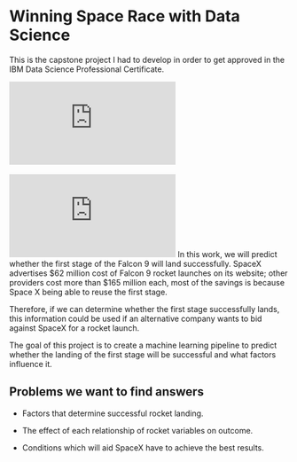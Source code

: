 # Winning Space Race with Data Science

This is the capstone project I had to develop in order to get approved in the IBM Data Science Professional Certificate.

!['IBM_Data_Science'_Professional_Certification.pdf](https://github.com/tina-ds/Applied-Data-Science-Capstone/blob/60623c49d52858ca33b40f23b895d457d2db479d/'IBM_Data_Science'_Professional_Certification.pdf)

![Data_Science_Professional_Certificate_Badge](https://github.com/tina-ds/Applied-Data-Science-Capstone/blob/782db4258fe9ceb045b6e854624f7bd6afc1c6ad/Data_Science_Professional_Certificate_Badge.pdf)
In this work, we will predict whether the first stage of the Falcon 9 will land successfully. SpaceX advertises $62 million cost of Falcon 9 rocket launches on its website; other providers cost more than $165 million each, most of the savings is because Space X being able to reuse the first stage.

Therefore, if we can determine whether the first stage successfully lands, this information could be used if an alternative company wants to bid against SpaceX for a rocket launch.

The goal of this project is to create a machine learning pipeline to predict whether the landing of the first stage will be successful and what factors influence it.

## Problems we want to find answers

- Factors that determine successful rocket landing.

- The effect of each relationship of rocket variables on outcome.

- Conditions which will aid SpaceX have to achieve the best results.




